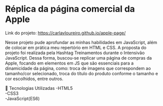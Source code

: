 # Réplica da página comercial da Apple

Link do projeto: https://carlavloureiro.github.io/apple-page/

Nesse projeto pude aprofundar as minhas habilidades em JavaScript, além de colocar em prática meu repertório em HTML e CSS. 
A proposta do projeto foi realizada pela Hashtag Treinamentos durante o Intensivão JavaScript. Dessa forma, buscou-se replicar
uma página de compras da Apple, focando em elementos em JS que são essenciais para a dinamicidade da página, como: troca de
imagens que correspondem ao tamanho/cor selecionado, troca do título do produto conforme o tamanho e cor escolhidos, entre outros.

🚀 Tecnologias Utilizadas
-HTML5 <br/>
-CSS3 <br/>
-JavaScript(ES6) 
